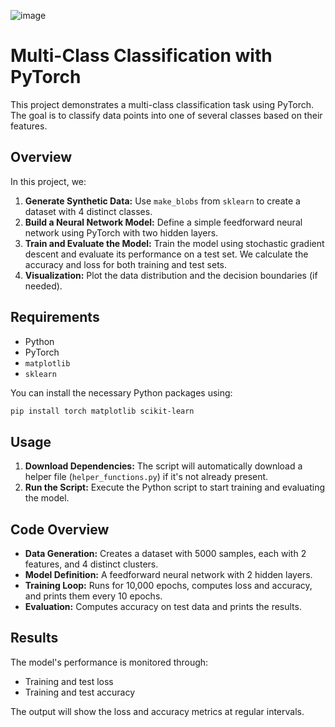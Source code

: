 ![image](https://github.com/user-attachments/assets/985744a5-2ce8-4897-a214-0e7fde17e081)

# Multi-Class Classification with PyTorch

This project demonstrates a multi-class classification task using PyTorch. The goal is to classify data points into one of several classes based on their features.

## Overview

In this project, we:
1. **Generate Synthetic Data:** Use `make_blobs` from `sklearn` to create a dataset with 4 distinct classes.
2. **Build a Neural Network Model:** Define a simple feedforward neural network using PyTorch with two hidden layers.
3. **Train and Evaluate the Model:** Train the model using stochastic gradient descent and evaluate its performance on a test set. We calculate the accuracy and loss for both training and test sets.
4. **Visualization:** Plot the data distribution and the decision boundaries (if needed).

## Requirements

- Python
- PyTorch
- `matplotlib`
- `sklearn`

You can install the necessary Python packages using:

```bash
pip install torch matplotlib scikit-learn
```

## Usage

1. **Download Dependencies:** The script will automatically download a helper file (`helper_functions.py`) if it's not already present.
2. **Run the Script:** Execute the Python script to start training and evaluating the model.

## Code Overview

- **Data Generation:** Creates a dataset with 5000 samples, each with 2 features, and 4 distinct clusters.
- **Model Definition:** A feedforward neural network with 2 hidden layers.
- **Training Loop:** Runs for 10,000 epochs, computes loss and accuracy, and prints them every 10 epochs.
- **Evaluation:** Computes accuracy on test data and prints the results.

## Results

The model's performance is monitored through:
- Training and test loss
- Training and test accuracy

The output will show the loss and accuracy metrics at regular intervals.
